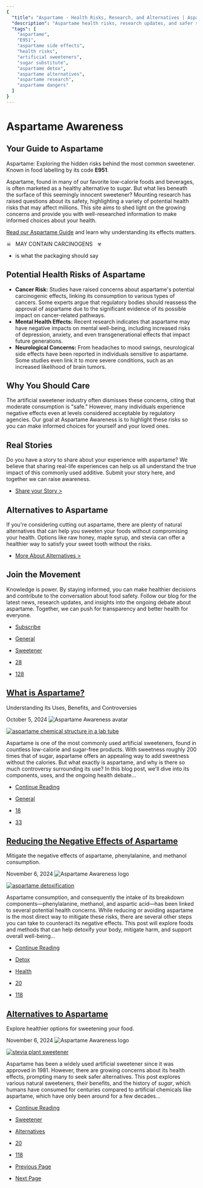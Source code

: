 ```yaml
---
{
  "title": "Aspartame - Health Risks, Research, and Alternatives | Aspartame Awareness",
  "description": "Aspartame health risks, research updates, and safer sweetener alternatives from Aspartame Awareness to help you make informed choices.",
  "tags": [
    "aspartame",
    "E951",
    "aspartame side effects",
    "health risks",
    "artificial sweeteners",
    "sugar substitute",
    "aspartame detox",
    "aspartame alternatives",
    "aspartame research",
    "aspartame dangers"
  ]
}
---
```


# Aspartame Awareness

## Your Guide to Aspartame

Aspartame: Exploring the hidden risks behind the most common sweetener. Known in food labelling by its code **E951**.

Aspartame, found in many of our favorite low-calorie foods and beverages, is often marketed as a healthy alternative to sugar. But what lies beneath the surface of this seemingly innocent sweetener? Mounting research has raised questions about its safety, highlighting a variety of potential health risks that may affect millions. This site aims to shed light on the growing concerns and provide you with well-researched information to make informed choices about your health.

[Read our Aspartame Guide](aspartame) and learn why understanding its effects matters.

☠   MAY CONTAIN CARCINOGENS   ☣

- is what the packaging should say

## Potential Health Risks of Aspartame

* **Cancer Risk:** Studies have raised concerns about aspartame's potential carcinogenic effects, linking its consumption to various types of cancers. Some experts argue that regulatory bodies should reassess the approval of aspartame due to the significant evidence of its possible impact on cancer-related pathways.
* **Mental Health Effects:** Recent research indicates that aspartame may have negative impacts on mental well-being, including increased risks of depression, anxiety, and even transgenerational effects that impact future generations.
* **Neurological Concerns:** From headaches to mood swings, neurological side effects have been reported in individuals sensitive to aspartame. Some studies even link it to more severe conditions, such as an increased likelihood of brain tumors.

## Why You Should Care

The artificial sweetener industry often dismisses these concerns, citing that moderate consumption is "safe." However, many individuals experience negative effects even at levels considered acceptable by regulatory agencies. Our goal at Aspartame Awareness is to highlight these risks so you can make informed choices for yourself and your loved ones.

## Real Stories

Do you have a story to share about your experience with aspartame? We believe that sharing real-life experiences can help us all understand the true impact of this commonly used additive. Submit your story here, and together we can raise awareness.

* [Share your Story >](get-involved)

## Alternatives to Aspartame

If you're considering cutting out aspartame, there are plenty of natural alternatives that can help you sweeten your foods without compromising your health. Options like raw honey, maple syrup, and stevia can offer a healthier way to satisfy your sweet tooth without the risks.

* [More About Alternatives >](blogs/alternatives)

## Join the Movement

Knowledge is power. By staying informed, you can make healthier decisions and contribute to the conversation about food safety. Follow our blog for the latest news, research updates, and insights into the ongoing debate about aspartame. Together, we can push for transparency and better health for everyone.

* [Subscribe](contact)

* [General](#)
* [Sweetener](#)
* [28](#)
* [128](#)

## [What is Aspartame?](blogs/aspartame)

Understanding Its Uses, Benefits, and Controversies

October 5, 2024 
![Aspartame Awareness avatar](images/logos/logo-A2.png)

[![aspartame chemical structure in a lab tube](images/blog/lg/tub-lg.jpg)](blogs/aspartame)

Aspartame is one of the most commonly used artificial sweeteners, found in countless low-calorie and sugar-free products. With sweetness roughly 200 times that of sugar, aspartame offers an appealing way to add sweetness without the calories. But what exactly is aspartame, and why is there so much controversy surrounding its use? In this blog post, we'll dive into its components, uses, and the ongoing health debate...

* [Continue Reading](blogs/aspartame)

* [General](#)
* [18](#)
* [33](#)

## [Reducing the Negative Effects of Aspartame](blogs/detox)

Mitigate the negative effects of aspartame, phenylalanine, and methanol consumption.

November 6, 2024
![Aspartame Awareness logo](images/logos/logo-A2.png)

[![aspartame detoxification](images/blog/lg/lemon-lg.jpg)](blogs/detox)

Aspartame consumption, and consequently the intake of its breakdown components—phenylalanine, methanol, and aspartic acid—has been linked to several potential health concerns. While reducing or avoiding aspartame is the most direct way to mitigate these risks, there are several other steps you can take to counteract its negative effects. This post will explore foods and methods that can help detoxify your body, mitigate harm, and support overall well-being...

* [Continue Reading](blogs/detox)

* [Detox](#)
* [Health](#)
* [20](#)
* [118](#)

## [Alternatives to Aspartame](blogs/alternatives)

Explore healthier options for sweetening your food.

November 6, 2024
![Aspartame Awareness logo](images/logos/logo-A2.png)

[![stevia plant sweetener](images/blog/lg/stevia-lg.jpg)](blogs/alternatives)

Aspartame has been a widely used artificial sweetener since it was approved in 1981. However, there are growing concerns about its health effects, prompting many to seek safer alternatives. This post explores various natural sweeteners, their benefits, and the history of *sugar*, which humans have consumed for centuries compared to artificial chemicals like aspartame, which have only been around for a few decades...

* [Continue Reading](blogs/alternatives)

* [Sweetener](#)
* [Alternatives](#)
* [20](#)
* [118](#)

* [Previous Page](#)
* [Next Page](#)
